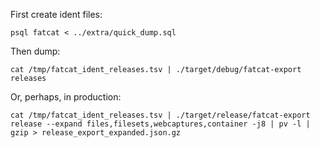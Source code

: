 
First create ident files:

    psql fatcat < ../extra/quick_dump.sql

Then dump:

    cat /tmp/fatcat_ident_releases.tsv | ./target/debug/fatcat-export releases

Or, perhaps, in production:

    cat /tmp/fatcat_ident_releases.tsv | ./target/release/fatcat-export release --expand files,filesets,webcaptures,container -j8 | pv -l | gzip > release_export_expanded.json.gz


